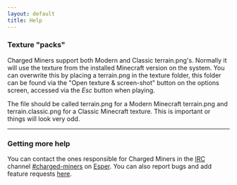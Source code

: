 ```yaml
---
layout: default
title: Help
---
```


### Texture "packs"

Charged Miners support both Modern and Classic terrain.png's. Normally
it will use the texture from the installed Minecraft version on the system.
You can overwrite this by placing a terrain.png in the texture folder,
this folder can be found via the "Open texture & screen-shot" button on the
options screen, accessed via the _Esc_ button when playing.

The file should be called terrain.png for a Modern Minecraft terrain.png
and terrain.classic.png for a Classic Minecraft texture. This is important
or things will look very odd.

---

### Getting more help

You can contact the ones responsible for Charged Miners in the
[IRC](http://en.wikipedia.org/wiki/Irc "Help") channel
[#charged-miners](irc://irc.esper.net/charged-miners "Stay a while") on
[Esper](http://esper.net "Esper"). You can also report bugs and add feature
requests [here](http://wiki.vg/ChargedMinersClassic "Wiki").

